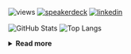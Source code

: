 ![views](https://komarev.com/ghpvc/?username=chck&color=blueviolet)
[![speakerdeck](https://img.shields.io/badge/Speaker_Deck-chck-8a2be2?style=flat-square&logo=speaker-deck)](https://speakerdeck.com/chck)
[![linkedin](https://img.shields.io/badge/LinkedIn-chck-8a2be2?style=flat-square&logo=linkedin)](https://www.linkedin.com/in/chck/)

<p align="left"> 
  <img alt="GitHub Stats" align="center" height="150" src="https://github-readme-stats-nine-umber-51.vercel.app/api?username=chck&count_private=true&show_icons=true&hide_title=true&theme=buefy" />
  <img alt="Top Langs" align="center" height="150" src="https://github-readme-stats-nine-umber-51.vercel.app/api/top-langs/?username=chck&layout=compact&count_private=true&show_icons=true&hide_title=true&theme=buefy" />
</p>

<details>
  <summary><b>Read more</b></summary>
  <br>

  <!--START_SECTION:waka-->
**🐱 My GitHub Data** 

> 📦 123.8 kB Used in GitHub's Storage 
 > 
> 🏆 225 Contributions in the Year 2025
 > 
> 💼 Opted to Hire
 > 
> 📜 133 Public Repositories 
 > 
> 🔑 24 Private Repositories 
 > 
**I'm a Night 🦉** 

```text
🌞 Morning                1176 commits        ████░░░░░░░░░░░░░░░░░░░░░   16.07 % 
🌆 Daytime                2248 commits        ████████░░░░░░░░░░░░░░░░░   30.72 % 
🌃 Evening                2073 commits        ███████░░░░░░░░░░░░░░░░░░   28.33 % 
🌙 Night                  1820 commits        ██████░░░░░░░░░░░░░░░░░░░   24.87 % 
```
📅 **I'm Most Productive on Thursday** 

```text
Monday                   1371 commits        █████░░░░░░░░░░░░░░░░░░░░   18.74 % 
Tuesday                  1080 commits        ████░░░░░░░░░░░░░░░░░░░░░   14.76 % 
Wednesday                1303 commits        ████░░░░░░░░░░░░░░░░░░░░░   17.81 % 
Thursday                 1676 commits        ██████░░░░░░░░░░░░░░░░░░░   22.91 % 
Friday                   743 commits         ███░░░░░░░░░░░░░░░░░░░░░░   10.15 % 
Saturday                 486 commits         ██░░░░░░░░░░░░░░░░░░░░░░░   06.64 % 
Sunday                   658 commits         ██░░░░░░░░░░░░░░░░░░░░░░░   08.99 % 
```


📊 **This Week I Spent My Time On** 

```text
💬 Programming Languages: 
Python                   6 hrs 15 mins       ███████░░░░░░░░░░░░░░░░░░   29.80 % 
Markdown                 5 hrs 22 mins       ██████░░░░░░░░░░░░░░░░░░░   25.55 % 
Rust                     4 hrs 15 mins       █████░░░░░░░░░░░░░░░░░░░░   20.25 % 
TOML                     1 hr 55 mins        ██░░░░░░░░░░░░░░░░░░░░░░░   09.16 % 
YAML                     1 hr 5 mins         █░░░░░░░░░░░░░░░░░░░░░░░░   05.22 % 

🔥 Editors: 
PyCharm                  7 hrs 53 mins       █████████░░░░░░░░░░░░░░░░   37.53 % 
RustRover                6 hrs 21 mins       ████████░░░░░░░░░░░░░░░░░   30.27 % 
Zed                      4 hrs 52 mins       ██████░░░░░░░░░░░░░░░░░░░   23.23 % 
Neovim                   1 hr 49 mins        ██░░░░░░░░░░░░░░░░░░░░░░░   08.67 % 
Chrome                   3 mins              ░░░░░░░░░░░░░░░░░░░░░░░░░   00.29 % 
```

**I Mostly Code in Python** 

```text
Python                   47 repos            █████████░░░░░░░░░░░░░░░░   34.81 % 
Jupyter Notebook         19 repos            ████░░░░░░░░░░░░░░░░░░░░░   14.07 % 
Rust                     8 repos             █░░░░░░░░░░░░░░░░░░░░░░░░   05.93 % 
Dockerfile               5 repos             █░░░░░░░░░░░░░░░░░░░░░░░░   03.70 % 
TypeScript               5 repos             █░░░░░░░░░░░░░░░░░░░░░░░░   03.70 % 
```



**Timeline**

![Lines of Code chart](https://raw.githubusercontent.com/chck/chck/main/assets/bar_graph.png)


 Last Updated on 2025-03-11 01:59 UTC
<!--END_SECTION:waka-->
</details>

